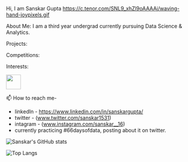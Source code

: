 Hi, I am Sanskar Gupta https://c.tenor.com/SNL9_xhZl9oAAAAj/waving-hand-joypixels.gif

About Me:
I am a third year undergrad currently pursuing Data Science & Analytics.


Projects:



Competitions:



Interests:

<img src="https://media.giphy.com/media/vFKqnCdLPNOKc/giphy.gif" width="40" height="40" />

📫 How to reach me-
  - linkedIn - https://www.linkedin.com/in/sanskargupta/
  - twitter - (www.twitter.com/sanskar1531)
  - intagram - (www.instagram.com/sanskar__16)
- currently practicing #66daysofdata, posting about it on twitter. 
<!---
Sanskar-16/Sanskar-16 is a ✨ special ✨ repository because its `README.md` (this file) appears on your GitHub profile.
You can click the Preview link to take a look at your changes.
--->

![Sanskar's GitHub stats](https://github-readme-stats.vercel.app/api?username=sanskar-16&show_icons=true&theme=tokyonight)   

![Top Langs](https://github-readme-stats.vercel.app/api/top-langs/?username=sanskar-16&layout=compact&theme=tokyonight)


